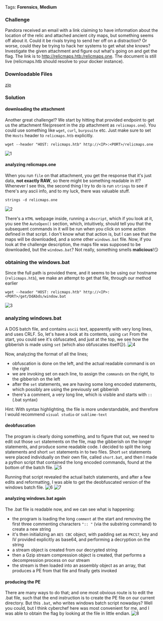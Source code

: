 
Tags: **Forensics**, **Medium**

### Challenge
Pandora received an email with a link claiming to have information about the location of the relic and attached ancient city maps, but something seems off about it. Could it be rivals trying to send her off on a distraction? Or worse, could they be trying to hack her systems to get what she knows? Investigate the given attachment and figure out what's going on and get the flag. The link is to http://relicmaps.htb:/relicmaps.one. The document is still live (relicmaps.htb should resolve to your docker instance).


### Downloadable Files
[zip](files/relicmaps)

### Solution

#### downloading the attachment
Another great challenge!? We start by hitting that provided endpoint to get us the attachment file(present in the zip attachment as `relicmaps.one`). You could use something like `wget`, `curl`, `burpsuite` etc. Just make sure to set the `Hosts` header to `relicmaps.htb` explicitly.
```
wget --header "HOST: relicmaps.htb" http://<IP>:<PORT>/relicmaps.one
```
![1](https://user-images.githubusercontent.com/74212182/227627433-965dce6b-5511-4233-be8b-a9e926d4a96f.png)

#### analyzing relicmaps.one
When you run `file` on that attachment, you get the response that it's just data, **not exactly RAW**, so there might be something readable in it!? 
Whenever I see this, the second thing I try to do is run `strings` to see if there's any ascii info, and to my luck, there was valuable stuff. 
```
strings -d relicmaps.one
```
![2](https://user-images.githubusercontent.com/74212182/227627488-0f3af2a8-7a89-4b96-803f-50976f6cdfe8.png)

There's a `HTML` webpage inside, running a `vbscript`, which if you look at it, you see the `AutoOpen()` section, which, intuitively, should tell you that the subsequent commands in it will be run when you click on some action defined in that script. I don't know what that action is, but I can see that the maps  will be downloaded, and a some other `windows.bat` file. Now, if you look at the challenge description, the maps file was supposed to be downloaded, but the `windows.bat`? Not really, something  smells **malicious**!😏

### obtaining the windows.bat
Since the full path is provided there, and it seems to be using our hostname (`relicmaps.htb`), we make an attempt to get that file, through our method earlier
```
wget --header "HOST: relicmaps.htb" http://<IP>:<PORT>/get/DdAbds/window.bat
```
![3](https://user-images.githubusercontent.com/74212182/227627495-8f65076f-2086-4d68-a413-3f12ef745dc4.png)

### analyzing windows.bat
A DOS batch file, and contains `ascii` text, apparently with very long lines, and uses CRLF. So, let's have a look at its contents, using `cat`
From the start, you could see it's obfuscated, and just at the top, we see how the gibberish is made using `set` (which also obfuscates itself😑).
![4](https://user-images.githubusercontent.com/74212182/227627499-a543421c-8f0a-4e80-8321-37b3384e3cdf.png)

Now, analyzing the format of all the lines;
- obfuscation is done on the left, and the actual readable command is on the right
- we are invoking set on each line, to assign the `commands` on the right, to the gibberish on the left
- after the `set` statements, we are having some long encoded statements, which possibly are using the previously set gibberish
- there's a comment, a very long line, which is visible and starts with `::` (.bat syntax)

Hint: With syntax highlighting, the file is more understandable, and therefore I would recommend `visual studio` or `sublime-text`

#### deobfuscation
The program is clearly doing something, and to figure that out, we need to edit out those `set` statements on the file, map the gibberish on the longer statements, and produce some readable code. I decided to split the long statements and short `set` statements in to two files. Short `set` statements were placed individually on their own file, called `short.bat`, and then I made a python script that contained the long encoded commands, found at the bottom of the batch file.
![5](https://user-images.githubusercontent.com/74212182/227627517-18320957-3dd4-49b5-a5e5-ca42f6c735a8.png)

Running that script revealed the actual batch statements, and after a few edits and reformatting, I was able to get the deobfuscated version of the windows batch file.
![6](https://user-images.githubusercontent.com/74212182/227627523-c2a355f7-fd4e-4ac8-afb6-543001e9df73.png)
![7](https://user-images.githubusercontent.com/74212182/227627526-9887e4de-19c7-464f-b0ed-22fdc5f07bd9.png)

#### analyzing windows.bat again
The .bat file is readable now, and we can see what is happening:
- the program is loading the long  `comment` at the start and removing the first three commenting characters `":: "` (via the substring command) to create a new string
- it's then initializing an `AES CBC` object, with padding set as `PKCS7`, key and IV provided explicitly as base64, and performing a decryption on the string
- a stream object is created from our decrypted string 
- then a Gzip stream compression object is created, that performs a decompression process on our stream
- the stream is then loaded into an assembly object as an array, that produces a PE from that file and finally gets invoked

#### producing the PE
There are many ways to do that; and one most obvious route is to edit the .bat file, such that the end instruction is to create the PE file on our current directory. But this `.bat`, who writes windows batch script nowadays? Well you could, but I think cyberchef here was most convenient for me, and I was able to obtain the flag by looking at the file in little endian.
![8](https://user-images.githubusercontent.com/74212182/227627530-1118058e-2e84-40ed-b099-f09c57358fe2.png)
